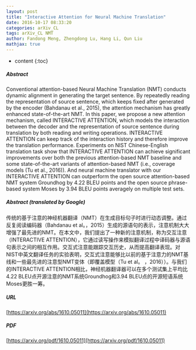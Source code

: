 ```yaml
---
layout: post
title: "Interactive Attention for Neural Machine Translation"
date: 2016-10-17 08:33:20
categories: arXiv_CL
tags: arXiv_CL NMT
author: Fandong Meng, Zhengdong Lu, Hang Li, Qun Liu
mathjax: true
---
```


* content
{:toc}

##### Abstract
Conventional attention-based Neural Machine Translation (NMT) conducts dynamic alignment in generating the target sentence. By repeatedly reading the representation of source sentence, which keeps fixed after generated by the encoder (Bahdanau et al., 2015), the attention mechanism has greatly enhanced state-of-the-art NMT. In this paper, we propose a new attention mechanism, called INTERACTIVE ATTENTION, which models the interaction between the decoder and the representation of source sentence during translation by both reading and writing operations. INTERACTIVE ATTENTION can keep track of the interaction history and therefore improve the translation performance. Experiments on NIST Chinese-English translation task show that INTERACTIVE ATTENTION can achieve significant improvements over both the previous attention-based NMT baseline and some state-of-the-art variants of attention-based NMT (i.e., coverage models (Tu et al., 2016)). And neural machine translator with our INTERACTIVE ATTENTION can outperform the open source attention-based NMT system Groundhog by 4.22 BLEU points and the open source phrase-based system Moses by 3.94 BLEU points averagely on multiple test sets.

##### Abstract (translated by Google)
传统的基于注意的神经机器翻译（NMT）在生成目标句子时进行动态调整。通过反复阅读编码器（Bahdanau et al。，2015）生成的源语句的表示，注意机制大大增强了最先进的NMT。在本文中，我们提出了一种新的注意机制，称为交互注意（INTERACTIVE ATTENTION），它通过读写操作来模拟翻译过程中译码器与源语句表示之间的相互作用。交互式注意能跟踪交互历史，从而提高翻译表现。对NIST中英文翻译任务的实验表明，交互式注意能够比以前的基于注意力的NMT基线和一些最先进的注意型NMT变体（即覆盖模型（Tu et al。 ，2016））。与我们的INTERACTIVE ATTENTION相比，神经机器翻译器可以在多个测试集上平均比4.22 BLEU点开源注意的NMT系统Groundhog和3.94 BLEU点的开源短语系统Moses更胜一筹。

##### URL
[https://arxiv.org/abs/1610.05011](https://arxiv.org/abs/1610.05011)

##### PDF
[https://arxiv.org/pdf/1610.05011](https://arxiv.org/pdf/1610.05011)

